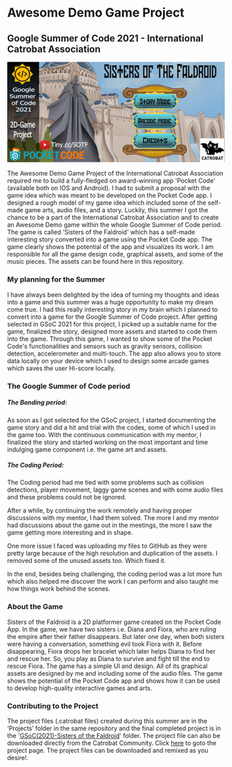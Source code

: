# **Awesome Demo Game Project**
## Google Summer of Code 2021 - International Catrobat Association

![alt text](https://github.com/Shriyanshu1/DemoGameProject-2021/blob/main/Image/Banner.png)

The Awesome Demo Game Project of the International Catrobat Association required me to build a fully-fledged on  award-winning app 'Pocket Code' (available both on IOS and Android). I had to submit a proposal with the game idea which was meant to be developed on the Pocket Code app. I designed a rough model of my game idea which included some of the self-made game arts, audio files, and a story. Luckily, this summer I got the chance to be a part of the International Catrobat Association and to create an Awesome Demo game within the whole Google Summer of Code period.
The game is called 'Sisters of the Faldroid' which has a self-made interesting story converted into a game using the Pocket Code app. The game clearly shows the potential of the app and visualizes its work. I am responsible for all the game design code, graphical assets, and some of the music pieces. The assets can be found here in this repository.

### My planning for the Summer

I have always been delighted by the idea of turning my thoughts and ideas into a game and this summer was a huge opportunity to make my dream come true. I had this really interesting story in my brain which I planned to convert into a game for the Google Summer of Code project. After getting selected in GSoC 2021 for this project, I picked up a suitable name for the game, finalized the story, designed more assets and started to code them into the game. Through this game, I wanted to show some of the Pocket Code's functionalities and sensors such as gravity sensors, collision detection, accelerometer and multi-touch. The app also allows you to store data locally on your device which I used to design some arcade games which saves the user Hi-score locally.

### The Google Summer of Code period

##### The Bonding period:
As soon as I got selected for the GSoC project, I started documenting the game story and did a hit and trial with the codes, some of which I used in the game too. With the continuous communication with my mentor, I finalized the story and started working on the most important and time indulging game component i.e. the game art and assets.

##### The Coding Period:
The Coding period had me tied with some problems such as collision detections, player movement, laggy game scenes and with some audio files and these problems could not be ignored.

After a while, by continuing the work remotely and having proper discussions with my mentor, I had them solved. The more I and my mentor had discussions about the game out in the meetings, the more I saw the game getting more interesting and in shape.

One more issue I faced was uploading my files to GitHub as they were pretty large because of the high resolution and duplication of the assets. I removed some of the unused assets too. Which fixed it.

In the end, besides being challenging, the coding period was a lot more fun which also helped me discover the work I can perform and also taught me how things work behind the scenes.

### About the Game 

Sisters of the Faldroid is a 2D platformer game created on the Pocket Code App. In the game, we have two sisters i.e. Diana and Fiora, who are ruling the empire after their father disappears. But later one day, when both sisters were having a conversation, something evil took Fiora with it. Before disappearing, Fiora drops her bracelet which later helps Diana to find her and rescue her. So, you play as Diana to survive and fight till the end to rescue Fiora. The game has a simple UI and design. All of its graphical assets are designed by me and including some of the audio files.
The game shows the potential of the Pocket Code app and shows how it can be used to develop high-quality interactive games and arts.

### Contributing to the Project

The project files (.catrobat files) created during this summer are in the ‘Projects’ folder in the same repository and the final completed project is in the '[GSoC(2021)-Sisters of the Faldroid](https://github.com/Shriyanshu1/DemoGameProject-2021/tree/main/GSoC(2021)-Sisters%20of%20the%20Faldroid)' folder. 
The project file can also be downloaded directly from the Catrobat Community. Click [here](https://share.catrob.at/app/project/90ec41a9-041c-11ec-af47-005056a36f47) to goto the project page. 
The project files can be downloaded and remixed as you desire!.


